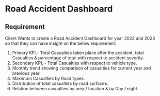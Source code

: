 # Road Accident Dashboard
## Requirement
Client Wants to create a Road Accident Dashboard  for year 2022 and 2023 so that they can have insight on the below requirement: 
1) Primary KPI,- Total Casualties taken place after the accident, total Casualties & percentage of total with respect to accident severity.
2) Secondary KPI, - Total Casualties with respect to vehicle type.
3) Monthly trend showing comparison of casualties for current year and previous year.
4) Maximum Casualties by Road types.
5) Distribution of total casualties by road surfaces.
6) Relation between casualties by area / location & by Day / night.
